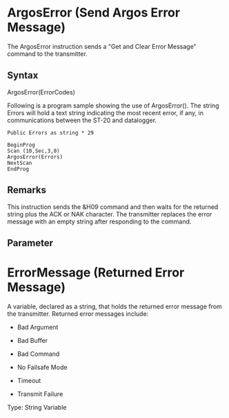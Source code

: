 # ArgosError (Send Argos Error Message)

The ArgosError instruction sends a "Get and Clear Error Message" command to the transmitter.

## Syntax

ArgosError(ErrorCodes)

Following is a program sample showing the use of ArgosError(). The string Errors will hold a text string indicating the most recent error, if any, in communications between the ST-20 and datalogger.

```
Public Errors as string * 29

BeginProg
Scan (10,Sec,3,0)
ArgosError(Errors)
NextScan
EndProg
```

## Remarks

This instruction sends the &H09 command and then waits for the returned string plus the ACK or NAK character. The transmitter replaces the error message with an empty string after responding to the command.

## Parameter

# ErrorMessage (Returned Error Message)

A variable, declared as a string, that holds the returned error message from the transmitter. Returned error messages include:

- Bad Argument

- Bad Buffer

- Bad Command

- No Failsafe Mode

- Timeout

- Transmit Failure

Type: String Variable
